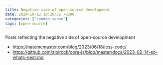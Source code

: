 ```yaml
---
title: Negative side of open-source development
date: 2024-10-12 10:26:52 +0200
categories: ["common sense"]
tags: [open-source]
---
```


Posts reflecting the negative side of open-source development

- <https://natemcmaster.com/blog/2023/06/18/less-code/>
- <https://github.com/zloirock/core-js/blob/master/docs/2023-02-14-so-whats-next.md>
